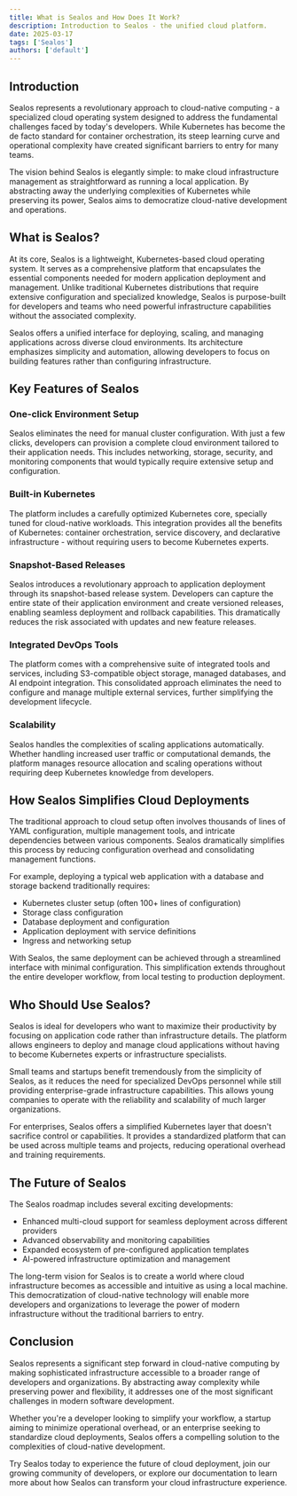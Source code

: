 ```yaml
---
title: What is Sealos and How Does It Work?
description: Introduction to Sealos - the unified cloud platform.
date: 2025-03-17
tags: ['Sealos']
authors: ['default']
---
```


## Introduction

Sealos represents a revolutionary approach to cloud-native computing - a specialized cloud operating system designed to address the fundamental challenges faced by today's developers. While Kubernetes has become the de facto standard for container orchestration, its steep learning curve and operational complexity have created significant barriers to entry for many teams.

The vision behind Sealos is elegantly simple: to make cloud infrastructure management as straightforward as running a local application. By abstracting away the underlying complexities of Kubernetes while preserving its power, Sealos aims to democratize cloud-native development and operations.

## What is Sealos?

At its core, Sealos is a lightweight, Kubernetes-based cloud operating system. It serves as a comprehensive platform that encapsulates the essential components needed for modern application deployment and management. Unlike traditional Kubernetes distributions that require extensive configuration and specialized knowledge, Sealos is purpose-built for developers and teams who need powerful infrastructure capabilities without the associated complexity.

Sealos offers a unified interface for deploying, scaling, and managing applications across diverse cloud environments. Its architecture emphasizes simplicity and automation, allowing developers to focus on building features rather than configuring infrastructure.

## Key Features of Sealos

### One-click Environment Setup

Sealos eliminates the need for manual cluster configuration. With just a few clicks, developers can provision a complete cloud environment tailored to their application needs. This includes networking, storage, security, and monitoring components that would typically require extensive setup and configuration.

### Built-in Kubernetes

The platform includes a carefully optimized Kubernetes core, specially tuned for cloud-native workloads. This integration provides all the benefits of Kubernetes: container orchestration, service discovery, and declarative infrastructure - without requiring users to become Kubernetes experts.

### Snapshot-Based Releases

Sealos introduces a revolutionary approach to application deployment through its snapshot-based release system. Developers can capture the entire state of their application environment and create versioned releases, enabling seamless deployment and rollback capabilities. This dramatically reduces the risk associated with updates and new feature releases.

### Integrated DevOps Tools

The platform comes with a comprehensive suite of integrated tools and services, including S3-compatible object storage, managed databases, and AI endpoint integration. This consolidated approach eliminates the need to configure and manage multiple external services, further simplifying the development lifecycle.

### Scalability

Sealos handles the complexities of scaling applications automatically. Whether handling increased user traffic or computational demands, the platform manages resource allocation and scaling operations without requiring deep Kubernetes knowledge from developers.

## How Sealos Simplifies Cloud Deployments

The traditional approach to cloud setup often involves thousands of lines of YAML configuration, multiple management tools, and intricate dependencies between various components. Sealos dramatically simplifies this process by reducing configuration overhead and consolidating management functions.

For example, deploying a typical web application with a database and storage backend traditionally requires:

- Kubernetes cluster setup (often 100+ lines of configuration)
- Storage class configuration
- Database deployment and configuration
- Application deployment with service definitions
- Ingress and networking setup

With Sealos, the same deployment can be achieved through a streamlined interface with minimal configuration. This simplification extends throughout the entire developer workflow, from local testing to production deployment.

## Who Should Use Sealos?

Sealos is ideal for developers who want to maximize their productivity by focusing on application code rather than infrastructure details. The platform allows engineers to deploy and manage cloud applications without having to become Kubernetes experts or infrastructure specialists.

Small teams and startups benefit tremendously from the simplicity of Sealos, as it reduces the need for specialized DevOps personnel while still providing enterprise-grade infrastructure capabilities. This allows young companies to operate with the reliability and scalability of much larger organizations.

For enterprises, Sealos offers a simplified Kubernetes layer that doesn't sacrifice control or capabilities. It provides a standardized platform that can be used across multiple teams and projects, reducing operational overhead and training requirements.

## The Future of Sealos

The Sealos roadmap includes several exciting developments:

- Enhanced multi-cloud support for seamless deployment across different providers
- Advanced observability and monitoring capabilities
- Expanded ecosystem of pre-configured application templates
- AI-powered infrastructure optimization and management

The long-term vision for Sealos is to create a world where cloud infrastructure becomes as accessible and intuitive as using a local machine. This democratization of cloud-native technology will enable more developers and organizations to leverage the power of modern infrastructure without the traditional barriers to entry.

## Conclusion

Sealos represents a significant step forward in cloud-native computing by making sophisticated infrastructure accessible to a broader range of developers and organizations. By abstracting away complexity while preserving power and flexibility, it addresses one of the most significant challenges in modern software development.

Whether you're a developer looking to simplify your workflow, a startup aiming to minimize operational overhead, or an enterprise seeking to standardize cloud deployments, Sealos offers a compelling solution to the complexities of cloud-native development.

Try Sealos today to experience the future of cloud deployment, join our growing community of developers, or explore our documentation to learn more about how Sealos can transform your cloud infrastructure experience.
